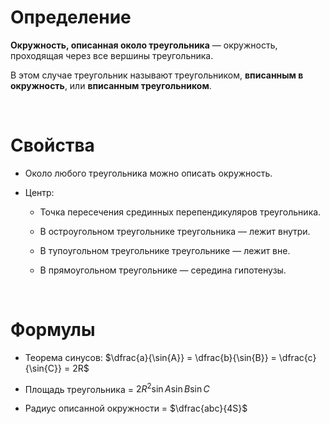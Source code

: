 # Определение

__Окружность, описанная около треугольника__ — окружность, проходящая через все вершины треугольника.

В этом случае треугольник называют треугольником, __вписанным в окружность__, или __вписанным треугольником__.

<Br>

# Свойства

- Около любого треугольника можно описать окружность.

- Центр:
	- Точка пересечения срединных перепендикуляров треугольника.

	- В остроугольном треугольнике треугольника — лежит внутри.

	- В тупоугольном треугольнике треугольнике — лежит вне.

	- В прямоугольном треугольнике — середина гипотенузы.

<Br>

# Формулы

- Теорема синусов: $\dfrac{a}{\sin{A}} = \dfrac{b}{\sin{B}} = \dfrac{c}{\sin{C}} = 2R$

- Площадь треугольника = $2 R^2 \sin{A} \sin{B} \sin{C}$

- Радиус описанной окружности = $\dfrac{abc}{4S}$